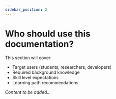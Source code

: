 ```yaml
---
sidebar_position: 2
---
```


# Who should use this documentation?

<!-- TODO: Define target audience -->

This section will cover:
- Target users (students, researchers, developers)
- Required background knowledge
- Skill level expectations
- Learning path recommendations

*Content to be added...*
